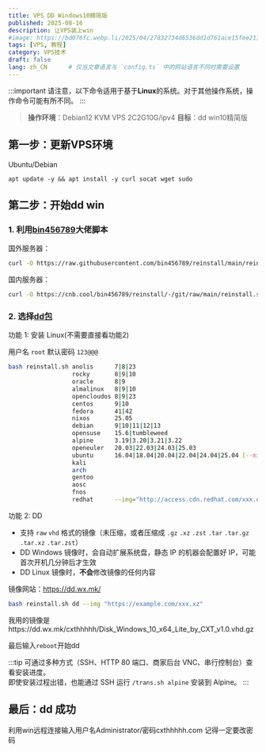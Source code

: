 ```yaml
---
title: VPS DD Windows10精简版
published: 2025-08-16
description: 让VPS装上win
#image: https://bd076fc.webp.li/2025/04/27832734d6536dd1d761ace15fee2118.jpg
tags: [VPS, 教程]
category: VPS技术
draft: false
lang: zh_CN      # 仅当文章语言与 `config.ts` 中的网站语言不同时需要设置
---
```



:::important
请注意，以下命令适用于基于**Linux**的系统。对于其他操作系统，操作命令可能有所不同。
:::


> **操作环境**：Debian12 KVM VPS 2C2G10G/ipv4
> **目标**：dd win10精简版


## 第一步：更新VPS环境

Ubuntu/Debian
```
apt update -y && apt install -y curl socat wget sudo
```


## 第二步：开始dd win

### 1. 利用[bin456789](https://github.com/bin456789/reinstall)大佬脚本

国外服务器：

```bash
curl -O https://raw.githubusercontent.com/bin456789/reinstall/main/reinstall.sh || wget -O reinstall.sh $_
```

国内服务器：

```bash
curl -O https://cnb.cool/bin456789/reinstall/-/git/raw/main/reinstall.sh || wget -O reinstall.sh $_
```

### 2. 选择[dd包](https://dd.wx.mk/)

功能 1: 安装 Linux(不需要直接看功能2)

用户名 `root` 默认密码 `123@@@`
```bash
bash reinstall.sh anolis      7|8|23
                  rocky       8|9|10
                  oracle      8|9
                  almalinux   8|9|10
                  opencloudos 8|9|23
                  centos      9|10
                  fedora      41|42
                  nixos       25.05
                  debian      9|10|11|12|13
                  opensuse    15.6|tumbleweed
                  alpine      3.19|3.20|3.21|3.22
                  openeuler   20.03|22.03|24.03|25.03
                  ubuntu      16.04|18.04|20.04|22.04|24.04|25.04 [--minimal]
                  kali
                  arch
                  gentoo
                  aosc
                  fnos
                  redhat      --img="http://access.cdn.redhat.com/xxx.qcow2"
```

功能 2: DD

- 支持 `raw` `vhd` 格式的镜像（未压缩，或者压缩成 `.gz` `.xz` `.zst` `.tar` `.tar.gz` `.tar.xz` `.tar.zst`）
- DD Windows 镜像时，会自动扩展系统盘，静态 IP 的机器会配置好 IP，可能首次开机几分钟后才生效
- DD Linux 镜像时，**不会**修改镜像的任何内容

镜像网站：https://dd.wx.mk/

```bash
bash reinstall.sh dd --img "https://example.com/xxx.xz"
```
我用的镜像是https://dd.wx.mk/cxthhhhh/Disk_Windows_10_x64_Lite_by_CXT_v1.0.vhd.gz

最后输入`reboot`开始dd

:::tip
可通过多种方式（SSH、HTTP 80 端口、商家后台 VNC、串行控制台）查看安装进度。
<br />即使安装过程出错，也能通过 SSH 运行 `/trans.sh alpine` 安装到 Alpine。
:::

## 最后：dd 成功

利用win远程连接输入用户名Administrator/密码cxthhhhh.com
记得一定要改密码